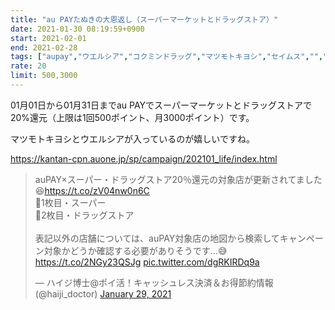 ```yaml
---
title: "au PAYたぬきの大恩返し（スーパーマーケットとドラッグストア）"
date: 2021-01-30 08:19:59+0900
start: 2021-02-01
end: 2021-02-28
tags: ["aupay","ウエルシア","コクミンドラッグ","マツモトキヨシ","セイムス","","オーケー","サミット","ベイシア","東急ストア","ケンタッキーフライドチキン"]
rate: 20
limit: 500,3000
---
```

01月01日から01月31日までau PAYでスーパーマーケットとドラッグストアで20%還元（上限は1回500ポイント、月3000ポイント）です。

マツモトキヨシとウエルシアが入っているのが嬉しいですね。

https://kantan-cpn.auone.jp/sp/campaign/202101_life/index.html

<blockquote class="twitter-tweet"><p lang="ja" dir="ltr">auPAY×スーパー・ドラッグストア20％還元の対象店が更新されてました😆<a href="https://t.co/zV04nw0n6C">https://t.co/zV04nw0n6C</a><br>🔸1枚目・スーパー<br>🔸2枚目・ドラッグストア<br><br>表記以外の店舗については、auPAY対象店の地図から検索してキャンペーン対象かどうか確認する必要がありそうです…😅<a href="https://t.co/2NGy23QSJg">https://t.co/2NGy23QSJg</a> <a href="https://t.co/dgRKIRDq9a">pic.twitter.com/dgRKIRDq9a</a></p>&mdash; ハイジ博士@ポイ活！キャッシュレス決済＆お得節約情報 (@haiji_doctor) <a href="https://twitter.com/haiji_doctor/status/1355170324619223051?ref_src=twsrc%5Etfw">January 29, 2021</a></blockquote> <script async src="https://platform.twitter.com/widgets.js" charset="utf-8"></script>

